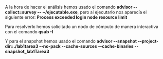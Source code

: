A la hora de hacer el análisis hemos usado el comando **advisor --collect=survey -- ~/ejecutable.exe**, pero al ejecutarlo nos aparecía el siguiente error: **Process exceeded login node resource limit**

Para resolverlo hemos solicitado un nodo de cómputo de manera interactiva con el comando **qsub -I**

Y para el snapshot hemos usado el comando **advisor --snapshot --project-dir=./lab1tarea3 --no-pack --cache-sources --cache-binaries -- snapshot_lab1Tarea3**
